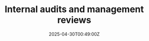 ---
title: Internal audits and management reviews
linkTitle: Internal audits and management reviews
date: '2025-04-30T00:49:00Z'
weight: 1
description: Internal audits and management reviews are crucial for maintaining an
  effective Energy Management System under ISO 50001, ensuring compliance, identifying
  improvement areas, and aligning energy practices with organizational goals for continual
  improvement.
draft: false
ref: internal-audits-and-management-reviews
---